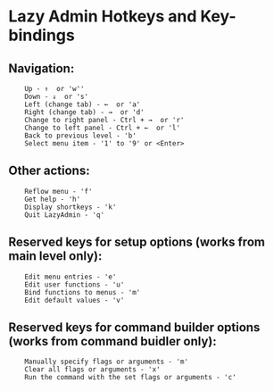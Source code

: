 # Lazy Admin Hotkeys and Key-bindings

## **Navigation:**


```
    Up - ↑  or 'w''
    Down - ↓  or 's'
    Left (change tab) - ←  or 'a'
    Right (change tab) - →  or 'd'
    Change to right panel - Ctrl + →  or 'r'
    Change to left panel - Ctrl + ←  or 'l'
    Back to previous level - 'b'
    Select menu item - '1' to '9' or <Enter>
```

## **Other actions:**

```
    Reflow menu - 'f'
    Get help - 'h'
    Display shortkeys - 'k'
    Quit LazyAdmin - 'q'
```

## **Reserved keys for setup options (works from main level only):**

```
    Edit menu entries - 'e'
    Edit user functions - 'u'
    Bind functions to menus - 'm'
    Edit default values - 'v'
```

## **Reserved keys for command builder options (works from command buidler only):**

```
    Manually specify flags or arguments - 'm'
    Clear all flags or arguments - 'x'
    Run the command with the set flags or arguments - 'c'
```
